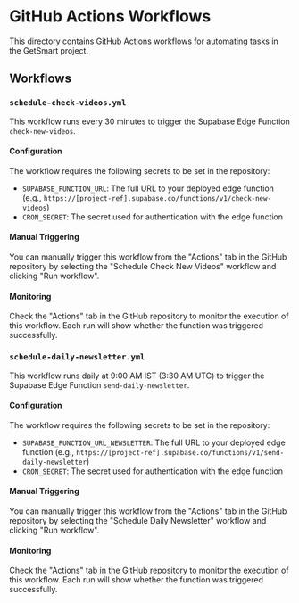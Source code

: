 # GitHub Actions Workflows

This directory contains GitHub Actions workflows for automating tasks in the GetSmart project.

## Workflows

### `schedule-check-videos.yml`

This workflow runs every 30 minutes to trigger the Supabase Edge Function `check-new-videos`.

#### Configuration

The workflow requires the following secrets to be set in the repository:

- `SUPABASE_FUNCTION_URL`: The full URL to your deployed edge function (e.g., `https://[project-ref].supabase.co/functions/v1/check-new-videos`)
- `CRON_SECRET`: The secret used for authentication with the edge function

#### Manual Triggering

You can manually trigger this workflow from the "Actions" tab in the GitHub repository by selecting the "Schedule Check New Videos" workflow and clicking "Run workflow".

#### Monitoring

Check the "Actions" tab in the GitHub repository to monitor the execution of this workflow. Each run will show whether the function was triggered successfully.

### `schedule-daily-newsletter.yml`

This workflow runs daily at 9:00 AM IST (3:30 AM UTC) to trigger the Supabase Edge Function `send-daily-newsletter`.

#### Configuration

The workflow requires the following secrets to be set in the repository:

- `SUPABASE_FUNCTION_URL_NEWSLETTER`: The full URL to your deployed edge function (e.g., `https://[project-ref].supabase.co/functions/v1/send-daily-newsletter`)
- `CRON_SECRET`: The secret used for authentication with the edge function

#### Manual Triggering

You can manually trigger this workflow from the "Actions" tab in the GitHub repository by selecting the "Schedule Daily Newsletter" workflow and clicking "Run workflow".

#### Monitoring

Check the "Actions" tab in the GitHub repository to monitor the execution of this workflow. Each run will show whether the function was triggered successfully.
